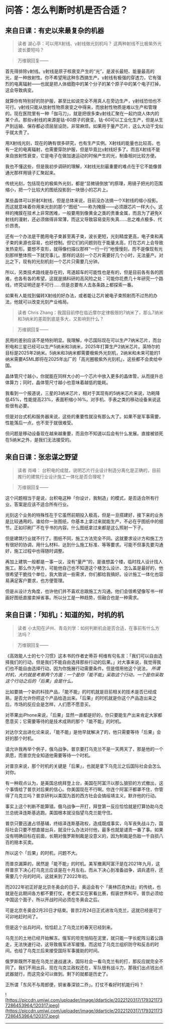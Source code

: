 # 问答：怎么判断时机是否合适？

## 来自日课：有史以来最复杂的机器

> 读者 湖心亭：可以用X射线、γ射线做光刻机吗？ 这两种射线不比极紫外光波长要短吗？

> 万维钢回复——

首先得排除γ射线。γ射线是原子核衰变产生的“光”，是波长最短、能量最高的光，是一种放射性。你不希望用这种东西搞生产。γ射线有极强的穿透力，它有强烈的电离辐射——也就是把人体细胞中的某个分子的某个原子中的某个电子打掉，这会导致病变。

就算你有特别好的防护服，甚至比如说完全不用真人在旁边生产，γ射线恐怕也不可行。γ射线只能从放射性物质衰变之中得来，而放射性物质是难以生产和管理的。现在医院里有一种「伽马刀」，就是把很多束γ射线汇聚在一起灼烧人体内的某个点。那些γ射线的来源是钴-60原子的衰变。钴-60可以工业化生产，但是从生产到运输、保存都必须层层设防，非常麻烦。如果用于量产芯片，这么大动干戈似乎就太贵了。

用X射线光刻，现在的确有很多研究，也有生产实例。X射线的能量也比较高，也有一定的电离辐射，也需要穿防护服，但是毕竟比γ射线好多了。而且X射线不是来自放射性衰变，它是电子在做加速运动的时候产生的光，制备相对比较方便。

我也不懂这些，但是我初步调研的理解，X射线光刻最重要的难点在于它不能像普通光那样用镜子汇聚起来。

传统光刻，包括现在的极紫外光刻，都是“显微镜倒放”的原理，用镜子把光的范围缩小，把一个比较大的图纸投影到一块很小的芯片上。

某些晶体可以折射X射线，但是总体来说，目前没办法搞一个X射线的缩小投影。而这就意味着你用来光刻的那个“图纸”——称为掩膜——必须跟芯片一样大小。这样的掩膜在技术上非常困难，一般要用到像黄金之类的贵重金属，而且为了避免X射线的漫射，还必须做得非常薄，而这又导致容易变形失真……总之难点极多、代价昂贵。

还有一个办法是干脆用电子束甚至离子束，波长更短，光刻精度更高，电子束和离子束的来源也容易，也好控制。但它们的问题则在于能量太高，打在芯片上会导致发热变形。要想不变形，就得像扫描仪那样“一行一行”地慢慢刻，而不是像现有光刻那样整体照一下就完事儿。那样的话刻一个芯片需要好几个小时，无法量产。对比之下，现有的光刻机刻一个芯片只需要几分钟。

所以，另类技术路线是存在的，弯道超车的可能性也是有的，但是目前各有各的困难，也各有各的希望。这就是搞科研的高风险之处：可能你花费几十年研究一个路线，终究证明还是不可行……但是总要有人去各条路上都探索一番。

如果有人能找到偏转X射线的好办法，或者能让芯片被电子束照射而不过热的办法，他就可以改变光刻产业格局。

> 读者 Chris Zhang：我国目前停在临近摩尔定律极限的7纳米了，那么7纳米和3纳米的差距到底是多大，又影响到什么？

> 万维钢回复——

民用的差别应该不是特别明显。我理解，中芯国际现在可以生产7纳米芯片，而台积电和三星已经可以生产5纳米和3纳米，2025年打算生产2纳米芯片。英特尔的目标是2025年2纳米。5纳米和3纳米都需要极紫外光刻机，2纳米和未来可能的1纳米需要ASML即将在2025年出厂的「高光圈极紫外光刻机」，这些都不会卖给中国。

晶体管尺寸越小，你就能在同样大小的一个芯片中放入更多的晶体管，从而提升总体算力；同时，晶体管尺寸越小也意味着越低的能耗。

我看到一个报道说，三星的3纳米芯片，相对于其现有的5纳米芯片来说，功耗降低45%，性能提高23%，表面积缩小16%。对手机、手表之类的移动设备来说这些很有必要。

但是对台式机和服务器来说，这些的重要性就没有那么大了。如果不是军事需要，性能落后一点，也不至于就很难受。

但问题是移动设备现在越来越重要，而且你不知道以后会有什么发展。直接被锁死在5纳米之外，是我们无法接受的。

## 来自日课：张忠谋之野望

> 读者 肖峰： 台积电的成就，说明芯片行业设计制造分离化是正确的，目前推行的建筑行业设计施工一体化是否合理呢？

> 万维钢回复——

这个问题相当于是说，台积电这种「你设计，我制造」的模式，是否适合所有行业。答案是应该不适合所有行业。

光刻这个业务的特殊性在于它虽然前期投入极高，但是一旦搭建好，接下来的业务是比较通用的。谁给你一张图纸，你基本上拿过来就能生产，不必在乎图纸中的细节。正如印刷厂不在乎书的内容。什么图纸拿过来都是这么照射一下子。

但是建筑行业就不行了。图纸不同，施工方法完全不同。这就要求设计方和施工方有很好的协调，用什么材料、达到什么施工标准、等等要求。可能不但事先要沟通好，施工过程中也得随时调整。

再加上建筑一般都是一事一议，没有“量产”的，是谁想盖个楼，临时找人设计找人施工。那么作为甲方，可能他自己也不知道这个楼怎么设计、怎么盖是最好的，他很希望干脆找个单位，我大致说一些需求，你们都给我搞好。设计施工一体化也容易满足客户要求，也方便管理。

但是从设计方角度，也许他们并不喜欢总跟施工方沟通。他们会很希望像写书一样画好图纸直接卖掉省事。所以分工是一种趋势，但融合也是一种需求。

## 来自日课：「知机」：知道的知，时机的机

> 读者 小太阳在泸州、青岛刘学：如何判断机会是否合适，在事前有什么方法吗？

> 万维钢回复——

《高效能人士的七个习惯》这本书的作者史蒂芬·柯维有句名言：「我们可以自由选择我们的行动，但是我们不能自由选择那些行动的后果。」对大事来说，我觉得我们也不能自由选择行动，因为你施展行动需要条件。但是借用他这个说法， *所谓时机，大约就是考察两个方面：一个是你「能不能」采取这个行动，一个是你采取这个行动之后的「后果」会是什么。* 

比如要搞一个新的科技产品，「能不能」的时机就是目前相关的技术是否已经成熟，是否允许你把这个产品给造出来。「后果」的时机就是你这个产品造出来之后，市场的反应会是怎样，人们愿不愿意买。

对苹果出iPhone来说，「后果」显然一直都是好的，你只要能生产出来肯定大家都愿意买；它需要等待的是技术成熟的那个「能不能」的时机。

对达尔文出进化论来说，「能不能」是他早就解决了的，他只需要等待「后果」会好的那个时机。

请允许我再举个例子，俄乌战争。普京要打乌克兰不是一天两天了，那是他的一个夙愿，而普京完全知道他需要等待一个时机。

对普京来说，那个时机的关键是「后果」，也就是拿下乌克兰之后国际社会会怎么对你。

有一种观点认为，是美国总统拜登上台，美国在阿富汗以那么狼狈的方式撤出，这个事情给了普京对后果的信心。你美国现在不行啊。你连个阿富汗都罩不住，你管得了乌克兰吗？普京研判以美国为首的西方社会会搞绥靖主义，默许他的行动。

事实上这个判断不能算错。俄乌战争一开打，拜登第一反应恰恰就是打算协助乌克兰总统泽连斯基逃跑。美国根本就没指望乌克兰能守住。

普京只要迅速占领基辅，终结泽连斯基政权，造成既成事实，乌军丧失战斗力，国际社会只要不想直接出兵，就没什么办法对付他，最多也就是谴责一番了事。如果没有明确目标在前面，长期对俄罗斯制裁是没意义的，因为制裁是伤敌一千自损八百的赔本买卖。

所以这个「后果」的时机，问题不大。

而普京漏算的，居然是「能不能」的时机。美军撤离阿富汗是在2021年九月，这样普京下决心打乌克兰应该是在十月左右。而从下决心到准备战争，调兵遣将，还需要几个月的时间，这就来到了2022年初。

而2022年初正好是北京冬奥会的日子。奥运会有个「奥林匹克休战」的传统，也就是在此期间各方都不要打仗，老老实实在家看比赛，假装世界和平。普京必须给中国这个面子，所以开战时间必须在冬奥会之后。

可是北京冬奥会2月20日才结束。普京2月24日正式进攻乌克兰，这就已经是可丁可卯地赶时间了。

但是这个出兵时间，恰恰赶上了乌克兰的春天已经到来。

乌克兰的土地已经开始解冻。俄军的坦克怕陷在泥里，就只能一字长蛇阵沿着公路走，无法快速行动，这导致俄军进军缓慢。而这给了乌克兰组织防守和反击的时间。也给了乌克兰后来接受国际军事援助的时间。

俄罗斯既然不能在乌克兰速战速决，国际社会一看乌克兰有的打，那反应就完全不同了。我们不用出兵，现在乌克兰政权还在，军队很有战斗力，那我们出点钱出点武器就行，而这完全可以做到。剩下的就都是历史了。

正所谓「东风不与周郎便，铜雀春深锁二乔」。打仗不看好时机能行吗？

![https://piccdn.umiwi.com/uploader/image/ddarticle/2022120317/1793211737286453964/120317.jpeg](https://piccdn.umiwi.com/uploader/image/ddarticle/2022120317/1793211737286453964/120317.jpeg)

---
